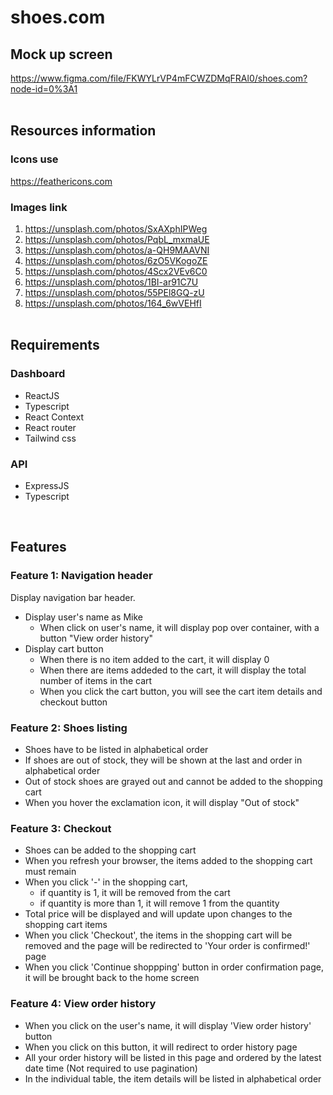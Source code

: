 # shoes.com

## Mock up screen
https://www.figma.com/file/FKWYLrVP4mFCWZDMqFRAl0/shoes.com?node-id=0%3A1
<br><br>

## Resources information
### Icons use
https://feathericons.com

### Images link
1. https://unsplash.com/photos/SxAXphIPWeg
2. https://unsplash.com/photos/PqbL_mxmaUE
3. https://unsplash.com/photos/a-QH9MAAVNI
4. https://unsplash.com/photos/6zO5VKogoZE
5.  https://unsplash.com/photos/4Scx2VEv6C0
6. https://unsplash.com/photos/1BI-ar91C7U
7. https://unsplash.com/photos/55PEl8GQ-zU
8. https://unsplash.com/photos/164_6wVEHfI
<br><br>

## Requirements
### Dashboard
- ReactJS 
- Typescript
- React Context
- React router
- Tailwind css

### API
- ExpressJS
- Typescript

<br>

## Features
### Feature 1: Navigation header
Display navigation bar header.
- Display user's name as Mike
  - When click on user's name, it will display pop over container, with a button "View order history"
- Display cart button
  - When there is no item added to the cart, it will display 0
  - When there are items addeded to the cart, it will display the total number of items in the cart
  - When you click the cart button, you will see the cart item details and checkout button


### Feature 2: Shoes listing
- Shoes have to be listed in alphabetical order
- If shoes are out of stock, they will be shown at the last and order in alphabetical order
- Out of stock shoes are grayed out and cannot be added to the shopping cart
- When you hover the exclamation icon, it will display "Out of stock"

### Feature 3: Checkout
- Shoes can be added to the shopping cart
- When you refresh your browser, the items added to the shopping cart must remain
- When you click '-' in the shopping cart, 
  - if quantity is 1, it will be removed from the cart
  - if quantity is more than 1, it will remove 1 from the quantity
- Total price will be displayed and will update upon changes to the shopping cart items
- When you click 'Checkout', the items in the shopping cart will be removed and the page will be redirected to 'Your order is confirmed!' page
- When you click 'Continue shoppping' button in order confirmation page, it will be brought back to the home screen


### Feature 4: View order history
- When you click on the user's name, it will display 'View order history' button
- When you click on this button, it will redirect to order history page
- All your order history will be listed in this page and ordered by the latest date time (Not required to use pagination)
- In the individual table, the item details will be listed in alphabetical order

